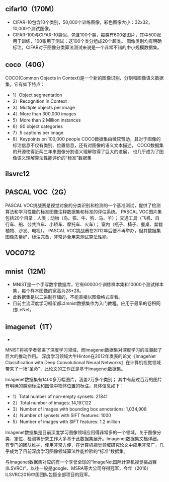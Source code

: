 ## cifar10（170M）
- CIFAR-10包含10个类别，50,000个训练图像，彩色图像大小：32x32，10,000个测试图像。
- CIFAR-100与CIFAR-10类似，包含100个类，每类有600张图片，其中500张用于训练，100张用于测试；这100个类分组成20个超类。
图像类别均有明确标注。CIFAR对于图像分类算法测试来说是一个非常不错的中小规模数据集。


## coco（40G）
COCO(Common Objects in Context)是一个新的图像识别、分割和图像语义数据集，它有如下特点：
- 1）Object segmentation
- 2）Recognition in Context
- 3）Multiple objects per image
- 4）More than 300,000 images
- 5）More than 2 Million instances
- 6）80 object categories
- 7）5 captions per image
- 8）Keypoints on 100,000 people
COCO数据集由微软赞助，其对于图像的标注信息不仅有类别、位置信息，还有对图像的语义文本描述，
COCO数据集的开源使得近两三年来图像分割语义理解取得了巨大的进展，
也几乎成为了图像语义理解算法性能评价的“标准”数据集

## ilsvrc12

## PASCAL VOC（2G）
PASCAL VOC挑战赛是视觉对象的分类识别和检测的一个基准测试，提供了检测算法和学习性能的标准图像注释数据集和标准的评估系统。
PASCAL VOC图片集包括20个目录：人类；动物（鸟、猫、牛、狗、马、羊）；
交通工具（飞机、自行车、船、公共汽车、小轿车、摩托车、火车）；
室内（瓶子、椅子、餐桌、盆栽植物、沙发、电视）。
PASCAL VOC挑战赛在2012年后便不再举办，但其数据集图像质量好，标注完备，非常适合用来测试算法性能。

## VOC0712

## mnist（12M）
- MNIST是一个手写数字数据库，它有60000个训练样本集和10000个测试样本集，每个样本图像的宽高为28*28。
- 此数据集是以二进制存储的，不能直接以图像格式查看。
- 目前主流深度学习框架都以mnist数据集作为入门教程。应用于最早的卷积网络LeNet。



## imagenet（1T）
- 
MNIST将初学者领进了深度学习领域，而Imagenet数据集对深度学习的浪潮起了巨大的推动作用。
深度学习领域大牛Hinton在2012年发表的论文《ImageNet Classification with Deep Convolutional Neural Networks》在计算机视觉领域带来了一场“革命”，此论文的工作正是基于Imagenet数据集。

Imagenet数据集有1400多万幅图片，涵盖2万多个类别；
其中有超过百万的图片有明确的类别标注和图像中物体位置的标注，具体信息如下：
- 1）Total number of non-empty synsets: 21841
- 2）Total number of images: 14,197,122
- 3）Number of images with bounding box annotations: 1,034,908
- 4）Number of synsets with SIFT features: 1000
- 5）Number of images with SIFT features: 1.2 million

Imagenet数据集是目前深度学习图像领域应用得非常多的一个领域，关于图像分类、定位、检测等研究工作大多基于此数据集展开。Imagenet数据集文档详细，有专门的团队维护，使用非常方便，在计算机视觉领域研究论文中应用非常广，几乎成为了目前深度学习图像领域算法性能检验的“标准”数据集。

与Imagenet数据集对应的有一个享誉全球的“ImageNet国际计算机视觉挑战赛(ILSVRC)”，以往一般是google、MSRA等大公司夺得冠军，今年（2016）ILSVRC2016中国团队包揽全部项目的冠军。
